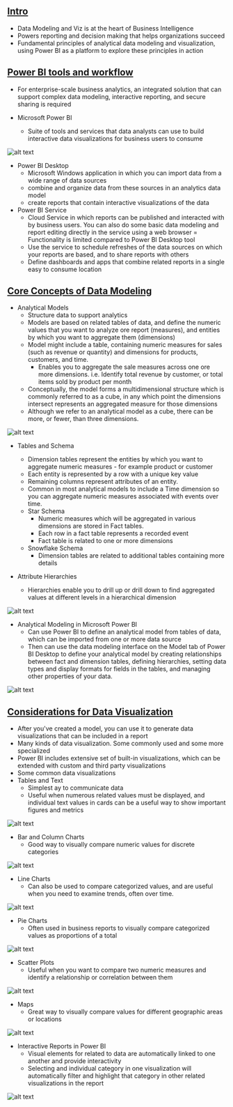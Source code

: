 ## [Intro](https://learn.microsoft.com/en-us/training/modules/explore-fundamentals-data-visualization/1-introduction)
- Data Modeling and Viz is at the heart of Business Intelligence
- Powers reporting and decision making that helps organizations succeed
- Fundamental principles of analytical data modeling and visualization, using Power BI as a platform to explore these principles in action

## [Power BI tools and workflow](https://learn.microsoft.com/en-us/training/modules/explore-fundamentals-data-visualization/2-power-bi)
- For enterprise-scale business analytics, an integrated solution that can support complex data modeling, interactive reporting, and secure sharing is required

- Microsoft Power BI
    - Suite of tools and services that data analysts can use to build interactive data visualizations for business users to consume

![alt text](image-27.png)

- Power BI Desktop 
    - Microsoft Windows application in which you can import data from a wide range of data sources
    - combine and organize data from these sources in an analytics data model
    - create reports that contain interactive visualizations of the data
- Power BI Service
    - Cloud Service in which reports can be published and interacted with by business users. You can also do some basic data modeling and report editing directly in the service using a web browser
    = Functionality is limited compared to Power BI Desktop tool
    - Use the service to schedule refreshes of the data sources on which your reports are based, and to share reports with others
    - Define dashboards and apps that combine related reports in a single easy to consume location


## [Core Concepts of Data Modeling](https://learn.microsoft.com/en-us/training/modules/explore-fundamentals-data-visualization/3-data-modeling)
- Analytical Models
    - Structure data to support analytics
    - Models are based on related tables of data, and define the numeric values that you want to analyze ore report (measures), and entities by which you want to aggregate them (dimensions)
    - Model might include a table, containing numeric measures for sales (such as revenue or quantity) and dimensions for products, customers, and time.
        - Enables you to aggregate the sale measures across one ore more dimensions. i.e. Identify total revenue by customer, or total items sold by product per month
    - Conceptually, the model forms a multidimensional structure which is commonly referred to as a cube, in any which point the dimensions intersect represents an aggregated measure for those dimensions
    - Although we refer to an analytical model as a cube, there can be more, or fewer, than three dimensions. 

![alt text](image-28.png)

- Tables and Schema
    - Dimension tables represent the entities by which you want to aggregate numeric measures - for example product or customer
    - Each entity is represented by a row with a unique key value
    - Remaining columns represent attributes of an entity.
    - Common in most analytical models to include a Time dimension so you can aggregate numeric measures associated with events over time.
    - Star Schema
        - Numeric measures which will be aggregated in various dimensions are stored in Fact tables. 
        - Each row in a fact table represents a recorded event
        - Fact table is related to one or more dimensions
    - Snowflake Schema 
        - Dimension tables are related to additional tables containing more details

- Attribute Hierarchies
    - Hierarchies enable you to drill up or drill down to find aggregated values at different levels in a hierarchical dimension
    
![alt text](image-29.png)


- Analytical Modeling in Microsoft Power BI
    - Can use Power BI to define an analytical model from tables of data, which can be imported from one or more data source
    - Then can use the data modeling interface on the Model tab of Power BI Desktop to define your analytical model by creating relationships between fact and dimension tables, defining hierarchies, setting data types and display formats for fields in the tables, and managing other properties of your data.

![alt text](image-30.png)


## [Considerations for Data Visualization](https://learn.microsoft.com/en-us/training/modules/explore-fundamentals-data-visualization/4-data-visualizations)
- After you've created a model, you can use it to generate data visualizations that can be included in a report
- Many kinds of data visualization. Some commonly used and some more specialized
- Power BI includes extensive set of built-in visualizations, which can be extended with custom and third party visualizations
- Some common data visualizations
- Tables and Text
    - Simplest ay to communicate data
    - Useful when numerous related values must be displayed, and individual text values in cards can be a useful way to show important figures and metrics

![alt text](image-31.png)

- Bar and Column Charts
    - Good way to visually compare numeric values for discrete categories

![alt text](image-32.png)

- Line Charts
    - Can also be used to compare categorized values, and are useful when you need to examine trends, often over time.

![alt text](image-33.png)


- Pie Charts
    - Often used in business reports to visually compare categorized values as proportions of a total

![alt text](image-34.png)

- Scatter Plots
    - Useful when you want to compare two numeric measures and identify a relationship or correlation between them

![alt text](image-35.png)

- Maps
    - Great way to visually compare values for different geographic areas or locations

![alt text](image-36.png)

- Interactive Reports in Power BI
    - Visual elements for related to data are automatically linked to one another and provide interactivity
    - Selecting and individual category in one visualization will automatically filter and highlight that category in other related visualizations in the report

![alt text](image-37.png)